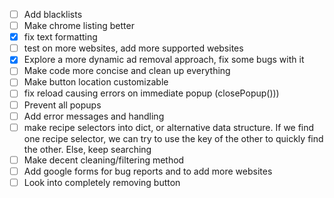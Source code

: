 * [ ] Add blacklists
* [ ] Make chrome listing better
* [X] fix text formatting
* [ ] test on more websites, add more supported websites
* [X] Explore a more dynamic ad removal approach, fix some bugs with it
* [ ] Make code more concise and clean up everything
* [ ] Make button location customizable
* [ ] fix reload causing errors on immediate popup (closePopup()))
* [ ] Prevent all popups
* [ ] Add error messages and handling
* [ ] make recipe selectors into dict, or alternative data structure. If we find one recipe selector, we can try to use the key of the other to quickly find the other. Else, keep searching
* [ ] Make decent cleaning/filtering method
* [ ] Add google forms for bug reports and to add more websites
* [ ] Look into completely removing button

